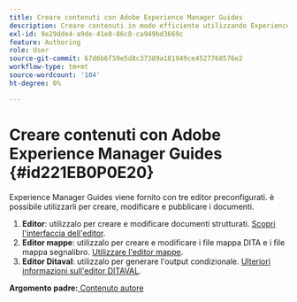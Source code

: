 ```yaml
---
title: Creare contenuti con Adobe Experience Manager Guides
description: Creare contenuti in modo efficiente utilizzando Experience Manager Guides. Scopri come creare, modificare e pubblicare i documenti in Experience Manager Guides.
exl-id: 9e29dde4-a9de-41e0-86c8-ca949bd3669c
feature: Authoring
role: User
source-git-commit: 67d6b6f59e5d8c37389a181949ce4527760576e2
workflow-type: tm+mt
source-wordcount: '104'
ht-degree: 0%

---
```


# Creare contenuti con Adobe Experience Manager Guides {#id221EB0P0E20}

Experience Manager Guides viene fornito con tre editor preconfigurati. è possibile utilizzarli per creare, modificare e pubblicare i documenti.

1. **Editor**: utilizzalo per creare e modificare documenti strutturati. [Scopri l&#39;interfaccia dell&#39;editor](web-editor.md).
1. **Editor mappe**: utilizzalo per creare e modificare i file mappa DITA e i file mappa segnalibro. [Utilizzare l&#39;editor mappe](map-editor.md).
1. **Editor Ditaval**: utilizzalo per generare l&#39;output condizionale. [Ulteriori informazioni sull&#39;editor DITAVAL](ditaval-editor.md).



**Argomento padre:**[ Contenuto autore](authoring-content.md)
